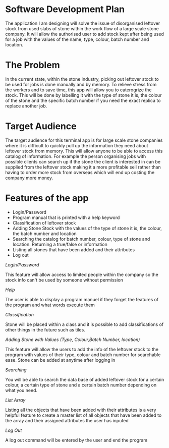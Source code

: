 # Software Development Plan 

The application I am designing will solve the issue of disorganised leftover stock from used slabs of stone within the work flow of a large scale stone company. It will allow the authorised user to add stock kept after being used for a job with the values of the name, type, colour, batch number and location.
# The Problem

In the current state, within the stone industry, picking out leftover stock to be used for jobs is done manually and by memory. To relieve stress from the workers and to save time, this app will allow you to caterogrize the stock. This will be done by labelling it with the type of stone it is, the colour of the stone and the specific batch number if you need the exact replica to replace another job.  

# Target Audience 

The target audience for this terminal app is for large scale stone companies where it is difficult to quickly pull up the information they need about leftover stock from memory. This will allow anyone to be able to access this catalog of information. For example the person organising jobs with possible clients can search up if the stone the client is interested in can be supplied from the leftover stock making it a more profitable sell rather than having to order more stock from overseas which will end up costing the company more money.

# Features of the app 
* Login/Password 
* Program manual that is printed with a help keyword  
* Classification of leftover stock 
* Adding Stone Stock with the values of the type of stone it is, the colour, the batch number and location
* Searching the catalog for batch number, colour, type of stone and location. Returning a true/false or information 
* Listing all stones that have been added and their attributes 
* Log out   

*Login/Password*

This feature will allow access to limited people within the company so the stock info can't be used by someone without permission 

*Help*

The user is able to display a program manuel if they forget the features of the program and what words execute them 

*Classification* 

Stone will be placed within a class and it is possible to add classifications of other things in the future such as tiles. 

*Adding Stone with Values (Type, Colour,Batch Number, location)*

This feature will allow the users to add the info of the leftover stock to the program with values of their type, colour and batch number for searchable ease. Stone can be added at anytime after logging in 

*Searching* 

You will be able to search the data base of added leftover stock for a certain colour, a certain type of stone and a certain batch number depending on what you need. 

*List Array* 

Listing all the objects that have been added with their attributes is a very helpful feature to create a master list of all objects that have been added to the array and their assigned attributes the user has inputed 

*Log Out*  

A log out command will be entered by the user and end the program 




